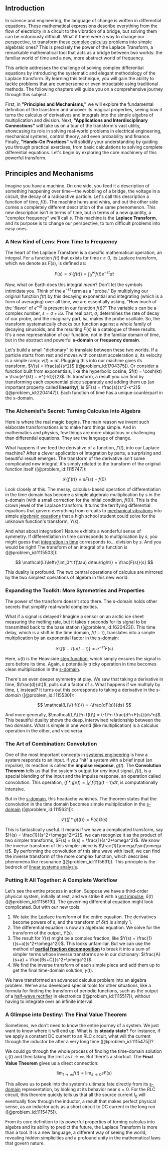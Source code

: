 ## Introduction
In science and engineering, the language of change is written in differential equations. These mathematical expressions describe everything from the flow of electricity in a circuit to the vibration of a bridge, but solving them can be notoriously difficult. What if there were a way to change our perspective, to transform these [complex calculus](@article_id:166788) problems into simple algebraic ones? This is precisely the power of the Laplace Transform, a remarkable mathematical tool that acts as a bridge between two worlds: the familiar world of time and a new, more abstract world of frequency.

This article addresses the challenge of solving complex differential equations by introducing the systematic and elegant methodology of the Laplace transform. By learning this technique, you will gain the ability to tackle problems that are cumbersome or even intractable using traditional methods. The following chapters will guide you on a comprehensive journey through this subject.

First, in **"Principles and Mechanisms,"** we will explore the fundamental definition of the transform and uncover its magical properties, seeing how it turns the calculus of derivatives and integrals into the simple algebra of multiplication and division. Next, **"Applications and Interdisciplinary Connections"** will take us on a tour of the transform's vast utility, showcasing its role in solving real-world problems in electrical engineering, mechanical systems, control theory, and even probability and finance. Finally, **"Hands-On Practices"** will solidify your understanding by guiding you through practical exercises, from basic calculations to solving complete differential equations. Let's begin by exploring the core machinery of this powerful transform.

## Principles and Mechanisms

Imagine you have a machine. On one side, you feed it a description of something happening over time—the wobbling of a bridge, the voltage in a circuit, the decay of a radioactive particle. Let's call this description a function of time, $f(t)$. The machine hums and whirs, and out the other side comes a completely different description of the same phenomenon. This new description isn't in terms of time, but in terms of a new quantity, a "complex frequency" we'll call $s$. This machine is the **Laplace Transform**, and its purpose is to change our perspective, to turn difficult problems into easy ones.

### A New Kind of Lens: From Time to Frequency

The heart of the Laplace Transform is a specific mathematical operation, an integral. For a function $f(t)$ that exists for time $t \ge 0$, its Laplace transform, which we denote as $F(s)$, is defined as:

$$
F(s) = \mathcal{L}\{f(t)\} = \int_0^\infty f(t) e^{-st} dt
$$

Now, what on Earth does this integral *mean*? Don't let the symbols intimidate you. Think of the $e^{-st}$ term as a "probe." By multiplying our original function $f(t)$ by this decaying exponential and integrating (which is a form of averaging) over all time, we are essentially asking, "How much of the 'flavor' of $e^{-st}$ is present in our function $f(t)$?" The variable $s$ can be a complex number, $s = \sigma + i\omega$. The real part, $\sigma$, determines the rate of decay of our probe, and the imaginary part, $i\omega$, makes the probe oscillate. So, the transform systematically checks our function against a whole family of decaying sinusoids, and the resulting $F(s)$ is a catalogue of these results. It's a new representation of our function, not in the familiar domain of time, but in the abstract and powerful **s-domain** or **frequency domain**.

Let's build a small "dictionary" to translate between these two worlds. If a particle starts from rest and moves with constant acceleration $a$, its velocity is a simple ramp: $v(t) = at$. Plugging this into our machine gives its transform, $V(s) = \frac{a}{s^2}$ ([@problem_id:1704375]). Or consider a function built from exponentials, like the hyperbolic cosine, $f(t) = \cosh(kt) = \frac{e^{kt} + e^{-kt}}{2}$. Its transform, a result you can find by transforming each exponential piece separately and adding them up (an important property called **linearity**), is $F(s) = \frac{s}{s^2-k^2}$ ([@problem_id:2204147]). Each function of time has a unique counterpart in the s-domain.

### The Alchemist's Secret: Turning Calculus into Algebra

Here is where the real magic begins. The main reason we invent such elaborate transformations is to make hard things simple. And in mathematics and physics, few things are more ubiquitous or challenging than differential equations. They are the language of change.

What happens if we feed the derivative of a function, $f'(t)$, into our Laplace machine? After a clever application of integration by parts, a surprising and beautiful result emerges. The transform of the derivative isn't some complicated new integral; it's simply related to the transform of the original function itself ([@problem_id:1115747]):

$$
\mathcal{L}\{f'(t)\} = sF(s) - f(0)
$$

Look closely at this. The messy, calculus-based operation of differentiation in the time domain has become a simple algebraic multiplication by $s$ in the s-domain (with a small correction for the initial condition, $f(0)$). This is the crown jewel of the Laplace transform. It turns the terrifying differential equations that govern everything from circuits to [mechanical vibrations](@article_id:166926) into simple [algebraic equations](@article_id:272171) that a high school student could solve for the unknown function's transform, $Y(s)$.

And what about integration? Nature exhibits a wonderful sense of symmetry. If differentiation in time corresponds to multiplication by $s$, you might guess that [integration in time](@article_id:266919) corresponds to... division by $s$. And you would be right! The transform of an integral of a function is ([@problem_id:1115503]):

$$
\mathcal{L}\left\{\int_0^t f(\tau) d\tau\right\} = \frac{F(s)}{s}
$$

This duality is profound. The two central operations of calculus are mirrored by the two simplest operations of algebra in this new world.

### Expanding the Toolkit: More Symmetries and Properties

The power of the transform doesn't stop there. The s-domain holds other secrets that simplify real-world complexities.

What if a signal is delayed? Imagine a sensor on an arctic ice sheet measuring the melting rate, but it takes $\tau$ seconds for its signal to be transmitted back to the base station ([@problem_id:1620423]). This time delay, which is a shift in the time domain, $f(t-\tau)$, translates into a simple multiplication by an exponential factor in the [s-domain](@article_id:260110):

$$
\mathcal{L}\{f(t-\tau)u(t-\tau)\} = e^{-s\tau} F(s)
$$

Here, $u(t)$ is the Heaviside [step function](@article_id:158430), which simply ensures the signal is zero before its time. Again, a potentially tricky operation in time becomes clean multiplication in the [s-domain](@article_id:260110).

There's an even deeper symmetry at play. We saw that taking a derivative in time, $\frac{d}{dt}$, pulls out a factor of $s$. What happens if we multiply by time, $t$, instead? It turns out this corresponds to taking a derivative in the *s-domain* ([@problem_id:1115530]):

$$
\mathcal{L}\{t f(t)\} = -\frac{dF(s)}{ds}
$$

And more generally, $\mathcal{L}\{t^n f(t)\} = (-1)^n \frac{d^n F(s)}{ds^n}$. This beautiful duality shows the deep, intertwined relationship between the two domains. What is simple in one world (like multiplication) is a calculus operation in the other, and vice versa.

### The Art of Combination: Convolution

One of the most important concepts in [systems engineering](@article_id:180089) is how a system responds to an input. If you "hit" a system with a brief input (an impulse), its reaction is called the **impulse response**, $g(t)$. The **Convolution Theorem** tells us that the system's output for *any* input signal, $f(t)$, is a special blending of the input and the impulse response, an operation called convolution. This operation, $(f*g)(t) = \int_0^t f(\tau)g(t-\tau)d\tau$, is computationally intensive.

But in the [s-domain](@article_id:260110), this headache vanishes. The theorem states that the convolution in the time domain becomes simple multiplication in the [s-domain](@article_id:260110) ([@problem_id:1115631]):

$$
\mathcal{L}\{(f*g)(t)\} = F(s)G(s)
$$

This is fantastically useful. It means if we have a complicated transform, say $H(s) = \frac{1}{(s^2+\omega^2)^2}$, we can recognize it as the product of two simpler transforms, $F(s) = G(s) = \frac{1}{s^2+\omega^2}$. We know the inverse transform of this simpler piece is $\frac{1}{\omega}\sin(\omega t)$. By performing the convolution of this sine wave with itself, we can find the inverse transform of the more complex function, which describes phenomena like resonance ([@problem_id:1115631]). This principle is the bedrock of [linear systems analysis](@article_id:166478).

### Putting It All Together: A Complete Workflow

Let's see the entire process in action. Suppose we have a third-order physical system, initially at rest, and we strike it with a [unit impulse](@article_id:271661), $\delta(t)$ ([@problem_id:1115619]). The governing differential equation might look complicated. But with our new tools:
1.  We take the Laplace transform of the entire equation. The derivatives become powers of $s$, and the transform of $\delta(t)$ is simply 1.
2.  The differential equation is now an algebraic equation. We solve for the transform of the output, $Y(s)$.
3.  The result for $Y(s)$ might be a complex fraction, like $Y(s) = \frac{1}{(s+a)(s^2+\omega^2)}$. This looks unfamiliar. But we can use the method of **[partial fraction decomposition](@article_id:158714)** to break it into a sum of simpler terms whose inverse transforms are in our dictionary: $\frac{A}{s+a} + \frac{Bs+C}{s^2+\omega^2}$.
4.  We find the inverse transform of each simple piece and add them up to get the final time-domain solution, $y(t)$.

We have transformed an advanced calculus problem into an algebra problem. We've also developed special tools for other situations, like a formula for finding the transform of periodic functions, such as the output of a [half-wave rectifier](@article_id:268604) in electronics ([@problem_id:1115517]), without having to integrate over an infinite interval.

### A Glimpse into Destiny: The Final Value Theorem

Sometimes, we don't need to know the entire journey of a system. We just want to know where it will end up. What is its **steady state**? For instance, if we apply a constant DC current to an RLC circuit, what will the current through the inductor be after a very long time ([@problem_id:1115475])?

We could go through the whole process of finding the time-domain solution $i_L(t)$ and then taking the limit as $t \to \infty$. But there's a shortcut. The **Final Value Theorem** gives us a direct connection:

$$
\lim_{t \to \infty} f(t) = \lim_{s \to 0} sF(s)
$$

This allows us to peek into the system's ultimate fate directly from its [s-domain](@article_id:260110) representation, by looking at its behavior near $s=0$. For the RLC circuit, this theorem quickly tells us that all the source current $I_0$ will eventually flow through the inductor, a result that makes perfect physical sense, as an inductor acts as a short circuit to DC current in the long run ([@problem_id:1115475]).

From its core definition to its powerful properties of turning calculus into algebra and its ability to predict the future, the Laplace Transform is more than a tool. It is a new language, a different way of seeing the world, revealing hidden simplicities and a profound unity in the mathematical laws that govern nature.